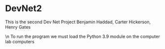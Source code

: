 
# DevNet2
This is the second Dev Net Project
Benjamin Haddad, Carter Hickerson, Henry Gates


\n To run the program we must load the Python 3.9 module on the computer lab computers


